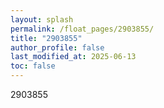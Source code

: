 ```yaml
---
layout: splash
permalink: /float_pages/2903855/
title: "2903855"
author_profile: false
last_modified_at: 2025-06-13
toc: false
---
```

 
2903855

